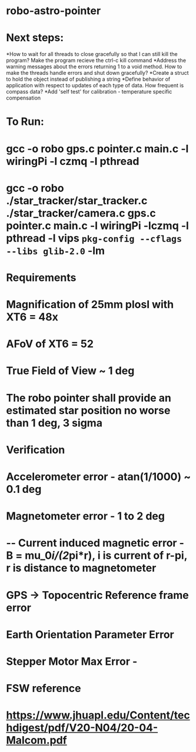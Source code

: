 # robo-astro-pointer

# Next steps:
*How to wait for all threads to close gracefully so that I can still kill the program? Make the program recieve the ctrl-c kill command
*Address the warning messages about the errors returning 1 to a void method.  How to make the threads handle errors and shut down gracefully?
*Create a struct to hold the object instead of publishing a string
*Define behavior of application with respect to updates of each type of data.  How frequent is compass data?
*Add 'self test' for calibration - temperature specific compensation
 

# To Run:



# gcc -o robo gps.c pointer.c main.c -l wiringPi -l czmq -l pthread
# gcc -o robo ./star_tracker/star_tracker.c ./star_tracker/camera.c gps.c pointer.c main.c -l wiringPi -lczmq -l pthread -l vips `pkg-config --cflags --libs glib-2.0` -lm

# Requirements
# Magnification of 25mm plosl with XT6 = 48x
# AFoV of XT6 = 52
# True Field of View ~ 1 deg
# The robo pointer shall provide an estimated star position no worse than 1 deg, 3 sigma 


# Verification
# Accelerometer error - atan(1/1000) ~ 0.1 deg
# Magnetometer error - 1 to 2 deg
# -- Current induced magnetic error - B = mu_0*i/(2*pi*r), i is current of r-pi, r is distance to magnetometer
# GPS -> Topocentric Reference frame error
# Earth Orientation Parameter Error
# Stepper Motor Max Error -

# FSW reference
# https://www.jhuapl.edu/Content/techdigest/pdf/V20-N04/20-04-Malcom.pdf




